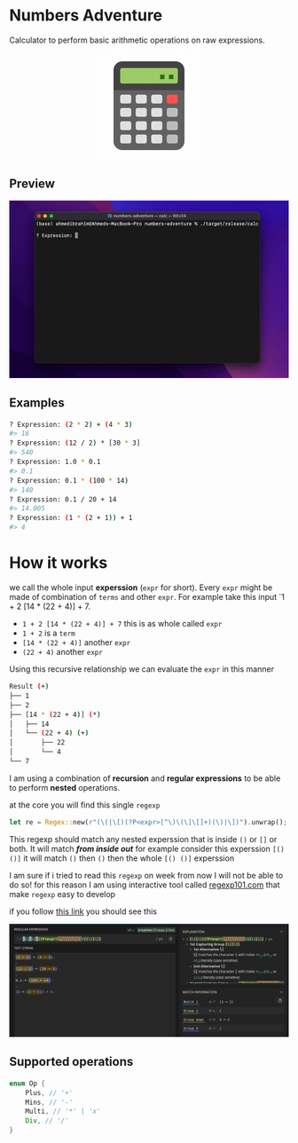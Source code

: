 # Numbers Adventure

Calculator to perform basic arithmetic operations on raw expressions.

<p align="center">
    <img src="./icon.gif" alt="Numbers Adventure" title="Numbers Adventure"/>
<p>

## Preview

<p align="center">
    <img src="./preview.gif" alt="preview" title="preview"/>
<p>

## Examples

```bash
? Expression: (2 * 2) + (4 * 3)
#> 16
? Expression: (12 / 2) * [30 * 3]
#> 540
? Expression: 1.0 * 0.1
#> 0.1
? Expression: 0.1 * (100 * 14)
#> 140
? Expression: 0.1 / 20 + 14
#> 14.005
? Expression: (1 * (2 + 1)) + 1
#> 4
```

# How it works
we call the whole input **experssion** (`expr` for short). Every `expr` might be made of combination of `terms` and other `expr`.
For example take this input `1 + 2 [14 * (22 + 4)] + 7. 

- `1 + 2 [14 * (22 + 4)] + 7` this is as whole called `expr`
- `1 + 2` is a `term`
- `[14 * (22 + 4)]` another `expr`
- `(22 + 4)` another `expr`

Using this recursive relationship we can evaluate the `expr` in this manner 
```bash
Result (+)
├── 1
├── 2
├── [14 * (22 + 4)] (*)
│   ├── 14 
│   └── (22 + 4) (+)
│       ├── 22 
│       └── 4   
└── 7
```

I am using a combination of **recursion** and **regular expressions** to be able to perform **nested** operations.

at the core you will find this single `regexp`

```rs
let re = Regex::new(r"(\(|\[)(?P<expr>[^\)\(\]\[]+)(\)|\])").unwrap();
```

This regexp should match any nested experssion that is inside `()` or `[]` or both. It will match **_from inside out_** for example consider this experssion `[()()]` it will match `()` then `()` then the whole `[() ()]` experssion

I am sure if i tried to read this `regexp` on week from now I will not be able to do so! for this reason I am using interactive tool called [regexp101.com](https://regex101.com/r/Z8ELny/1) that make `regexp` easy to develop

if you follow [this link](https://regex101.com/r/Z8ELny/1) you should see this

<p align="center">
    <img src="./regexp101.png" alt="Numbers Adventure" title="Numbers Adventure"/>
<p>

## Supported operations

```rs
enum Op {
    Plus, // '+'
    Mins, // '-'
    Multi, // '*' | 'x'
    Div, // '/'
}
```
